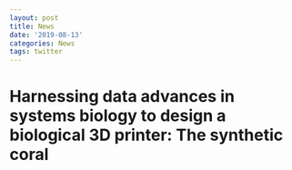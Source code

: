 ```yaml
---
layout: post
title: News
date: '2019-08-13'
categories: News
tags: twitter
---
```


# Harnessing data advances in systems biology to design a biological 3D printer: The synthetic coral